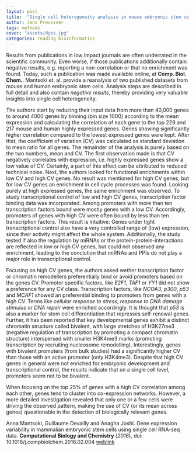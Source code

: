 ```yaml
---
layout: post
title:  "Single cell heterogeneity analysis in mouse embryonic stem cells"
author: Jens Preussner
tags: methods
cover: "assets/dyes.jpg"
categories: reading bioinformatics
---
```


Results from publications in low impact journals are often underrated in the scientific community. Even worse, if those publications additionally contain negative results, e.g. reporting a non-correlation or that no enrichment was found. 
Today, such a publication was made available online, at **Comp. Biol. Chem.**. Mantsoki et. al. provide a reanalysis of two published datasets from mouse and human embryonic stem cells. Analysis steps are described in full detail and also contain *negative results*, thereby providing very valuable insights into single cell heterogeneity.

The authors start by reducing their input data from more than 40,000 genes to around 4000 genes by binning (bin size 1000) according to the mean expression and calculating the correlation of each gene to the top 229 and 217 mouse and human highly expressed genes.
Genes showing significantly higher correlation compared to the lowest expressed genes were kept. After that, the coefficient of variation (CV) was calculated as standard deviation to mean ratio for all genes. The remainder of the analysis is purely based on the two numbers, mean and CV.
The first observation made is that CV negatively correlates with expression, i.e. highly expressed genes show a low value of CV. Certainly, a part of this effect can be attributed to reduced technical noise.
Next, the authors looked for functional enrichments within low CV and high CV genes. No result was mentioned for high CV genes, but for low CV genes an enrichment in cell cycle processes was found. Looking purely at high expressed genes, the same enrichment was observed.
To study transcriptional control of low and high CV genes, transcription factor binding data was incorporated. Among promoters with more than ten transcription factors bound were mostly genes with a low CV. Accordingly, promoters of genes with high CV were often bound by less than ten transcription factors. 
This result is intuitive: Genes under tight transcriptional control also have a very controlled range of (low) expression, since their activity might affect the whole system. 
Additionally, the study tested if also the regulation by miRNAs or the protein-protein-interactions are reflected in low or high CV genes, but could not observed any enrichment, leading to the conclution that miRNAs and PPIs do not play a major role in transcriptional control.

Focusing on high CV genes, the authors asked wether transcription factor or chromatin remodellers preferentially bind or avoid promoters based on the genes CV. Promoter specific factors, like *E2F1*, *TAF1* or *YY1* did not show a preference for any CV class. Transcription factors, like *NCOA3*, *p300*, *p53* and *MCAF1* showed an preferential binding to promoters from genes with a high CV.
Terms like *cellular response to stress*, *response to DNA damage stimulus* or *DNA repair* were enriched accordingly. It is thought that *p53* is also a marker for stem cell differentiation that represses self-renewal genes.
Further, it has been reported that key developmental genes exhibit a distinct chromatin structure called bivalent, with large stretches of H3K27me3 (negative regulation of transcription by promoting a compact chromatin structure) interspersed with smaller H3K4me3 marks (promoting transcription by recruiting nucleosome remodelling). 
Interestingly, genes with bivalent promoters (from bulk studies) had a significantly higher CV than those with an active promoter (only H3K4me3). Despite that high CV genes in general were not enriched for embryonic development and transcriptional control, the results indicate that on a single cell level, promoters seem not to be bivalent.

When focusing on the top 25% of genes with a high CV correlation among each other, genes tend to cluster into co-expression networks. However, a more detailed investigation revealed that only one or a few cells were driving the observed pattern, making the use of CV (or its mean across genes) questionable in the detection of biologically relevant genes.

Anna Mantsoki, Guillaume Devailly and Anagha Joshi. Gene expression variability in mammalian embryonic stem cells using single cell RNA-seq data. **Computational Biology and Chemistry** (*2016*), doi: 10.1016/j.compbiolchem.2016.02.004 [weblink](http://www.sciencedirect.com/science/article/pii/S1476927116300330)